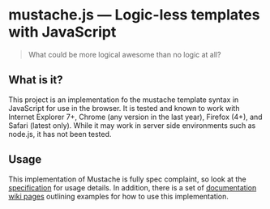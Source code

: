 # mustache.js — Logic-less templates with JavaScript

> What could be more logical awesome than no logic at all?

## What is it?

This project is an implementation fo the mustache template syntax in JavaScript for use in the browser. It is tested and known to work with Internet Explorer 7+, Chrome (any version in the last year), Firefox (4+), and Safari (latest only). While it may work in server side environments such as node.js, it has not been tested.
 
## Usage

This implementation of Mustache is fully spec complaint, so look at the 
[specification](https://github.com/mustache/spec) for usage details. In addition, there is a set of [documentation
wiki pages](https://github.com/doodads/mustache.js/wiki/Documentation) outlining examples for how to use this implementation.